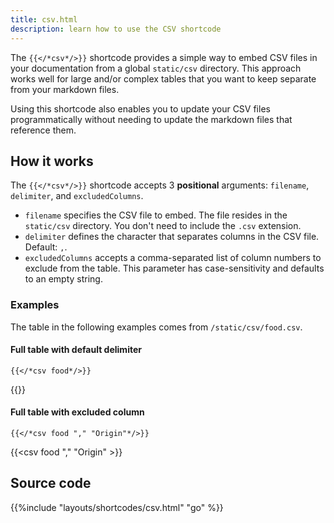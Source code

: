 ```yaml
---
title: csv.html
description: learn how to use the CSV shortcode
---
```


The `{{</*csv*/>}}` shortcode provides a simple way to embed CSV files in your documentation from a global `static/csv` directory. This approach works well for large and/or complex tables that you want to keep separate from your markdown files.

Using this shortcode also enables you to update your CSV files programmatically without needing to update the markdown files that reference them.

## How it works

The `{{</*csv*/>}}` shortcode accepts 3 **positional** arguments: `filename`, `delimiter`, and `excludedColumns`.

- `filename` specifies the CSV file to embed. The file resides in the `static/csv` directory. You don't need to include the `.csv` extension.
- `delimiter` defines the character that separates columns in the CSV file. Default: `,`.
- `excludedColumns` accepts a comma-separated list of column numbers to exclude from the table. This parameter has case-sensitivity and defaults to an empty string.

### Examples 

The table in the following examples comes from `/static/csv/food.csv`.

#### Full table with default delimiter

`{{</*csv food*/>}}`

{{<csv food >}}

#### Full table with excluded column

`{{</*csv food "," "Origin"*/>}}`

{{<csv food "," "Origin" >}}

## Source code 

{{%include "layouts/shortcodes/csv.html" "go" %}}